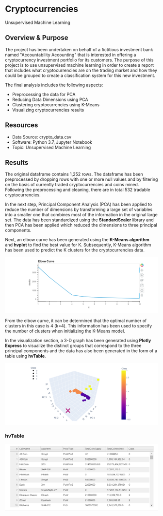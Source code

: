 # Cryptocurrencies
Unsupervised Machine Learning

## Overview & Purpose

The project has been undertaken on behalf of a fictitious investment bank named "Accountability Accounting" that is interested in offering a cryptocurrency investment portfolio for its customers. The purpose of this project is to use unsupervised machine learning in order to create a report that includes what cryptocurrencies are on the trading market and how they could be grouped to create a classification system for this new investment.

The final analysis includes the following aspects:

- Preprocessing the data for PCA
- Reducing Data Dimensions using PCA
- Clustering cryptocurrencies using K-Means
- Visualizing cryptocurrencies results

## Resources

- Data Source: crypto_data.csv
- Software: Python 3.7, Jupyter Notebook
- Topic: Unsupervised Machine Learning

## Results

The original dataframe contains 1,252 rows. The dataframe has been preprocessed by dropping rows with one or more null values and by filtering on the basis of currently traded cryptocurrencies and coins mined. Following the preprocessing and cleaning, there are in total 532 tradable cryptocurrencies.

In the next step, Principal Component Analysis (PCA) has been applied to reduce the number of dimensions by transforming a large set of variables into a smaller one that combines most of the information in the original large set. The data has been standardized using the **StandardScaler** library and then PCA has been applied which reduced the dimensions to three principal components.

Next, an elbow curve has been generated using the **K-Means algorithm** and **hvplot** to find the best value for K. Subsequently, K-Means algorithm has been used to predict the K clusters for the cryptocurrencies data.

![](Images/elbow_curve.png)

From the elbow curve, it can be determined that the optimal number of clusters in this case is 4 (k=4). This information has been used to specify the number of clusters when initializing the K-Means model.

In the visualization section, a 3-D graph has been generated using **Plotly Express** to visualize the distinct groups that correspond to the three principal components and the data has also been generated in the form of a table using **hvTable**.

![](Images/3d_plot.png)

### hvTable

![](Images/hvtable1.png)






